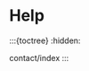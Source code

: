 # Help
:::{toctree}
:hidden:

contact/index
:::

<script src="https://giscus.app/client.js"
        data-repo="aariam/templaterepo"
        data-repo-id="R_kgDOJi8gRg"
        data-category="Releases"
        data-category-id="DIC_kwDOJi8gRs4CWomt"
        data-mapping="specific"
        data-term="FAQ"
        data-strict="1"
        data-reactions-enabled="1"
        data-emit-metadata="1"
        data-input-position="top"
        data-theme="https://raw.githubusercontent.com/AAriam/TemplateRepo/main/docs/website/source/_static/css/extensions/giscus.css"
        data-lang="en"
        data-loading="lazy"
        crossorigin="anonymous"
        async>
</script>